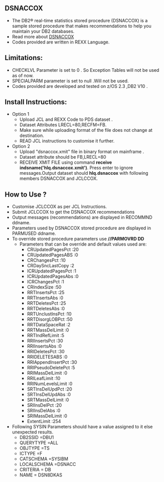 ## DSNACCOX
- The DB2® real-time statistics stored procedure (DSNACCOX) is a sample stored procedure that makes recommendations to help you maintain your DB2 databases.
- Read more about [DSNACCOX](https://www.ibm.com/support/knowledgecenter/SSEPEK_10.0.0/sqlref/src/tpc/db2z_sp_dsnaccox.html)
- Codes provided are written in REXX Language.



## Limitations:
- CHECKLVL Parameter is set to 0 . So Exception Tables will not be used as of now.
- SPECIALPARM parameter is set to null .Will not be used. 
- Codes provided are developed and tested on z/OS 2.3 ,DB2 V10 .

## Install Instructions:
- Option 1
  - Upload JCL and REXX Code to PDS dataset . 
  - Dataset Attributes LRECL=80,RECFM=FB.
  - Make sure while uploading format of the file does not change at destination.
  - READ JCL instructions to customise it further.
- Option 2
  - Upload "dsnaccox.xmit" file in binary format on mainframe .
  - Dataset attribute should be FB,LRECL=80
  - RECEIVE XMIT FILE using command **receive indsname('hlq.dsnaccox.xmit')**.
  Press enter to ignore messages.Output dataset should **hlq.dsnaccox** with following members DSNACCOX and JCLCCOX.

## How to Use ?
- Customise JCLCCOX as per JCL Instructions.
- Submit JCLCCOX to get the DSNACCOX recommendations
- Output messages (recommendations) are displayed in RECOMMND ddname.
- Parameters used by DSNACCOX stored procedure are displayed in PARMUSED ddname.
- To override stored procedure parameters use **//PARMOVRD DD** 
  - Parameters that can be override and default values used are:
    - CRUpdatedPagesPct :20 
    - CRUpdatedPagesABS :0  
    - CRChangesPct :10      
    - CRDaySncLastCopy :2   
    - ICRUpdatedPagesPct :1 
    - ICRUpdatedPagesAbs :0 
    - ICRChangesPct :1      
    - CRIndexSize   :50     
    - RRTInsertsPct :25         
    - RRTInsertsAbs :0        
    - RRTDeletesPct :25     
    - RRTDeletesAbs :0      
    - RRTUnclustInsPct :10  
    - RRTDisorgLOBPct  :50  
    - RRTDataSpaceRat  :2   
    - RRTMassDelLimit  :0   
    - RRTIndRefLimit   :5   
    - RRIInsertsPct   :30   
    - RRIInsertsAbs   :0    
    - RRIDeletesPct   :30   
    - RRIDELETESABS   :0    
    - RRIAppendInsertPct :30
    - RRIPseudoDeletePct :5 
    - RRIMassDelLimit :0    
    - RRILeafLimit :10      
    - RRINumLevelsLimit :0  
    - SRTInsDelUpdPct   :20 
    - SRTInsDelUpdAbs   :0  
    - SRTMassDelLimit   :0  
    - SRIInsDelPct      :20 
    - SRIInsDelAbs   :0     
    - SRIMassDelLimit   :0  
    - ExtentLimit       :254
- Following SYSIN Parameters should have a value assigned to it else unexpected results.
  - DB2SSID =DBU1        
  - QUERYTYPE =ALL       
  - OBJTYPE =TS          
  - ICTYPE =F            
  - CATSCHEMA =SYSIBM    
  - LOCALSCHEMA =DSNACC  
  - CRITERIA = DB        
  - NAME = DSN8DKAS      
